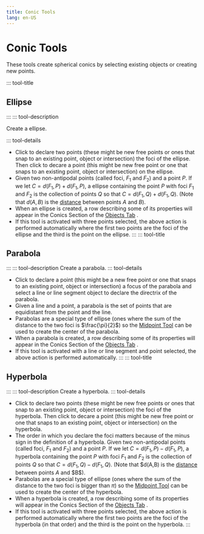 ```yaml
---
title: Conic Tools
lang: en-US
---
```


# Conic Tools

These tools create spherical conics by selecting existing objects or creating new points.

::: tool-title

## Ellipse <icon-base notInLine iconName="ellipse" />

:::
::: tool-description

Create a ellipse.

::: tool-details

- Click to declare two points (these might be new free points or ones that snap to an existing point, object or intersection) the foci of the ellipse. Then click to decare a point (this might be new free point or one that snaps to an existing point, object or intersection) on the ellipse.
- Given two non-antipodal points (called foci, $F_1$ and $F_2$) and a point $P$. If we let $C = d(F_1,P) +d(F_1,P)$, a ellipse containing the point $P$ with foci $F_1$ and $F_2$ is the collection of points $Q$ so that $C = d(F_1,Q)+ d(F_1,Q)$. (Note that $d(A,B)$ is the [distance](/tools/measurement#distance) between points $A$ and $B$).
- When an ellipse is created, a row describing some of its properties will appear in the Conics Section of the [Objects Tab](/userguide/#objects-tab) <icon-base  iconName="objectsTab"> </icon-base>.
- If this tool is activated with three points selected, the above action is performed automatically where the first two points are the foci of the ellipse and the third is the point on the ellipse.
  :::
  ::: tool-title

## Parabola

:::
::: tool-description
Create a parabola.
::: tool-details

- Click to declare a point (this might be a new free point or one that snaps to an existing point, object or intersection) a focus of the parabola and select a line or line segment object to declare the directrix of the parabola.
- Given a line and a point, a parabola is the set of points that are equidistant from the point and the line.
- Parabolas are a special type of ellipse (ones where the sum of the distance to the two foci is $\frac{\pi}{2}$) so the [Midpoint Tool](/tools/construction#midpoint) can be used to create the center of the parabola.
- When a parabola is created, a row describing some of its properties will appear in the Conics Section of the [Objects Tab](/userguide/#objects-tab) <icon-base  iconName="objectsTab"> </icon-base>.
- If this tool is activated with a line or line segment and point selected, the above action is performed automatically.
  :::
  ::: tool-title

## Hyperbola

:::
::: tool-description
Create a hyperbola.
::: tool-details

- Click to declare two points (these might be new free points or ones that snap to an existing point, object or intersection) the foci of the hyperbola. Then click to decare a point (this might be new free point or one that snaps to an existing point, object or intersection) on the hyperbola.
- The order in which you declare the foci matters because of the minus sign in the definition of a hyperbola. Given two non-antipodal points (called foci, $F_1$ and $F_2$) and a point $P$. If we let $C = d(F_1,P) - d(F_1,P)$, a hyperbola containing the point $P$ with foci $F_1$ and $F_2$ is the collection of points $Q$ so that $C = d(F_1,Q) - d(F_1,Q)$. (Note that $d(A,B) is the [distance](/tools/measurement#distance) between points $A$ and $B\$).
- Parabolas are a special type of ellipse (ones where the sum of the distance to the two foci is bigger than $\pi$) so the [Midpoint Tool](/tools/construction#midpoint) can be used to create the center of the hyperbola.
- When a hyperbola is created, a row describing some of its properties will appear in the Conics Section of the [Objects Tab](/userguide/#objects-tab) <icon-base  iconName="objectsTab"> </icon-base>.
- If this tool is activated with three points selected, the above action is performed automatically where the first two points are the foci of the hyperbola (in that order) and the third is the point on the hyperbola.
  :::
